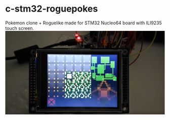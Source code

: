 # c-stm32-roguepokes
Pokemon clone + Roguelike made for STM32 Nucleo64 board with ILI9235 touch screen.
![Screenshot](https://github.com/rafalgorczewski/c-stm32-roguepokes/blob/master/screenshot.png?raw=true)
